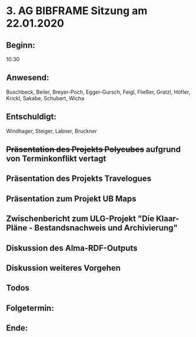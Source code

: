 # 3. AG BIBFRAME Sitzung am 22.01.2020

## Beginn: 

10:30

## Anwesend:

Buschbeck, Beiler, Breyer-Poch, Egger-Gursch, Feigl, Fließer, Gratzl, Höfler, Krickl, Sakabe, Schubert, Wicha

## Entschuldigt:

Windhager, Steiger, Labner, Bruckner

## ~~Präsentation des Projekts Polycubes~~ aufgrund von Terminkonflikt vertagt

## Präsentation des Projekts Travelogues

## Präsentation zum Projekt UB Maps

## Zwischenbericht zum ULG-Projekt "Die Klaar-Pläne - Bestandsnachweis und Archivierung"

## Diskussion des Alma-RDF-Outputs

## Diskussion weiteres Vorgehen

## Todos

## Folgetermin: 

## Ende: 
